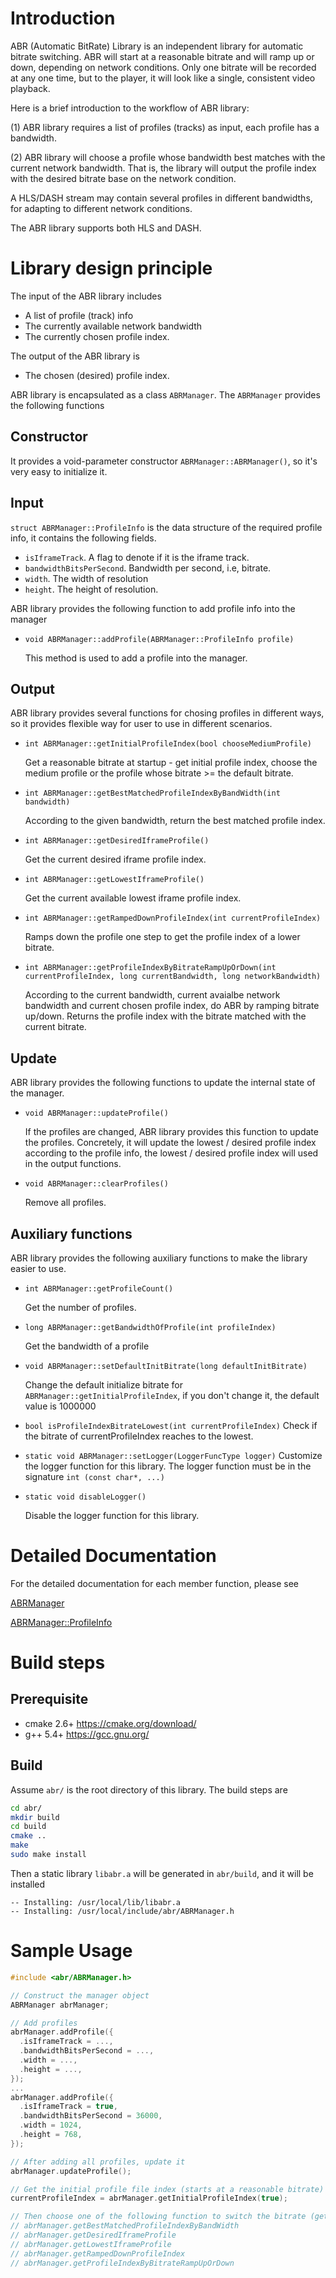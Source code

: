 # Introduction

ABR (Automatic BitRate) Library is an independent library for automatic bitrate switching. ABR will start at a reasonable bitrate and will ramp up or down, depending on network conditions.  Only one bitrate will be recorded at any one time, but to the player, it will look like a single, consistent video playback.

Here is a brief introduction to the workflow of ABR library:

(1) ABR library requires a list of profiles (tracks) as input, each profile has a bandwidth.

(2) ABR library will choose a profile whose bandwidth best matches with the current network bandwidth. That is, the library will output the profile index with the desired bitrate base on the network condition.

A HLS/DASH stream may contain several profiles in different bandwidths, for adapting to different network conditions.

The ABR library supports both HLS and DASH.

# Library design principle

The input of the ABR library includes

- A list of profile (track) info
- The currently available network bandwidth
- The currently chosen profile index.

The output of the ABR library is
- The chosen (desired) profile index.

ABR library is encapsulated as a class `ABRManager`. The `ABRManager` provides the following functions

## Constructor

It provides a void-parameter constructor `ABRManager::ABRManager()`, so it's very easy to initialize it.

## Input

`struct ABRManager::ProfileInfo` is the data structure of the required profile info, it contains the following fields.

- `isIframeTrack`. A flag to denote if it is the iframe track.
- `bandwidthBitsPerSecond`. Bandwidth per second, i.e, bitrate.
- `width`. The width of resolution
- `height`. The height of resolution.

ABR library provides the following function to add profile info into the manager

- `void ABRManager::addProfile(ABRManager::ProfileInfo profile)`

  This method is used to add a profile into the manager.

## Output

ABR library provides several functions for chosing profiles in different ways, so it provides flexible way for user to use in different scenarios. 

- `int ABRManager::getInitialProfileIndex(bool chooseMediumProfile)`

  Get a reasonable bitrate at startup - get initial profile index, choose the medium profile or the profile whose bitrate >= the default bitrate.

- `int ABRManager::getBestMatchedProfileIndexByBandWidth(int bandwidth)`

  According to the given bandwidth, return the best matched profile index.

- `int ABRManager::getDesiredIframeProfile()`

  Get the current desired iframe profile index.

- `int ABRManager::getLowestIframeProfile()`

  Get the current available lowest iframe profile index.

- `int ABRManager::getRampedDownProfileIndex(int currentProfileIndex)`

  Ramps down the profile one step to get the profile index of a lower bitrate.

- `int ABRManager::getProfileIndexByBitrateRampUpOrDown(int currentProfileIndex, long currentBandwidth, long networkBandwidth)`

  According to the current bandwidth, current avaialbe network bandwidth and current chosen profile index, do ABR by ramping bitrate up/down. Returns the profile index with the bitrate matched with the current bitrate.

## Update

ABR library provides the following functions to update the internal state of the manager.

- `void ABRManager::updateProfile()`

  If the profiles are changed, ABR library provides this function to update the profiles. Concretely, it will update the lowest / desired profile index according to the profile info, the lowest / desired profile index will used in the output functions.

- `void ABRManager::clearProfiles()`

  Remove all profiles.

## Auxiliary functions

ABR library provides the following auxiliary functions to make the library easier to use.
- `int ABRManager::getProfileCount()`

  Get the number of profiles.

- `long ABRManager::getBandwidthOfProfile(int profileIndex)`

  Get the bandwidth of a profile

- `void ABRManager::setDefaultInitBitrate(long defaultInitBitrate)`

  Change the default initialize bitrate for `ABRManager::getInitialProfileIndex`, if you don't change it, the default value is 1000000

- `bool isProfileIndexBitrateLowest(int currentProfileIndex)`
  Check if the bitrate of currentProfileIndex reaches to the lowest.

- `static void ABRManager::setLogger(LoggerFuncType logger)`
  Customize the logger function for this library. The logger function must be in the signature `int (const char*, ...)`

- `static void disableLogger()`

  Disable the logger function for this library.

# Detailed Documentation

For the detailed documentation for each member function, please see

[ABRManager](html/class_a_b_r_manager.html)

[ABRManager::ProfileInfo](html/struct_a_b_r_manager_1_1_profile_info.html)

# Build steps

## Prerequisite

- cmake 2.6+ https://cmake.org/download/
- g++ 5.4+ https://gcc.gnu.org/

## Build

Assume `abr/` is the root directory of this library. The build steps are

```sh
cd abr/
mkdir build
cd build
cmake ..
make
sudo make install
```

Then a static library `libabr.a` will be generated in `abr/build`, and it will be installed
```
-- Installing: /usr/local/lib/libabr.a
-- Installing: /usr/local/include/abr/ABRManager.h
```

# Sample Usage

```cpp
#include <abr/ABRManager.h>

// Construct the manager object
ABRManager abrManager; 

// Add profiles
abrManager.addProfile({
  .isIframeTrack = ...,
  .bandwidthBitsPerSecond = ...,
  .width = ...,
  .height = ...,
});
...
abrManager.addProfile({
  .isIframeTrack = true,
  .bandwidthBitsPerSecond = 36000,
  .width = 1024,
  .height = 768,
});

// After adding all profiles, update it
abrManager.updateProfile();

// Get the initial profile file index (starts at a reasonable bitrate)
currentProfileIndex = abrManager.getInitialProfileIndex(true);

// Then choose one of the following function to switch the bitrate (get the profile index).
// abrManager.getBestMatchedProfileIndexByBandWidth
// abrManager.getDesiredIframeProfile
// abrManager.getLowestIframeProfile
// abrManager.getRampedDownProfileIndex
// abrManager.getProfileIndexByBitrateRampUpOrDown
```
